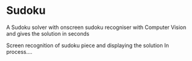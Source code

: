 # Sudoku
 A Sudoku solver with onscreen sudoku recogniser with Computer Vision and gives the solution in seconds

Screen recognition of sudoku piece and displaying the solution In process....
